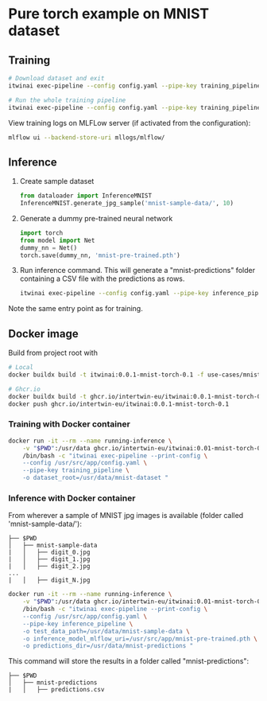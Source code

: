 # Pure torch example on MNIST dataset

## Training

```bash
# Download dataset and exit
itwinai exec-pipeline --config config.yaml --pipe-key training_pipeline --steps dataloading_step

# Run the whole training pipeline
itwinai exec-pipeline --config config.yaml --pipe-key training_pipeline 
```

View training logs on MLFLow server (if activated from the configuration):

```bash
mlflow ui --backend-store-uri mllogs/mlflow/
```

## Inference

1. Create sample dataset

    ```python
    from dataloader import InferenceMNIST
    InferenceMNIST.generate_jpg_sample('mnist-sample-data/', 10)
    ```

2. Generate a dummy pre-trained neural network

    ```python
    import torch
    from model import Net
    dummy_nn = Net()
    torch.save(dummy_nn, 'mnist-pre-trained.pth')
    ```

3. Run inference command. This will generate a "mnist-predictions"
folder containing a CSV file with the predictions as rows.

    ```bash
    itwinai exec-pipeline --config config.yaml --pipe-key inference_pipeline 
    ```

Note the same entry point as for training.

## Docker image

Build from project root with

```bash
# Local
docker buildx build -t itwinai:0.0.1-mnist-torch-0.1 -f use-cases/mnist/torch/Dockerfile .

# Ghcr.io
docker buildx build -t ghcr.io/intertwin-eu/itwinai:0.0.1-mnist-torch-0.1 -f use-cases/mnist/torch/Dockerfile .
docker push ghcr.io/intertwin-eu/itwinai:0.0.1-mnist-torch-0.1
```

### Training with Docker container

```bash
docker run -it --rm --name running-inference \
    -v "$PWD":/usr/data ghcr.io/intertwin-eu/itwinai:0.01-mnist-torch-0.1 \
    /bin/bash -c "itwinai exec-pipeline --print-config \
    --config /usr/src/app/config.yaml \
    --pipe-key training_pipeline \
    -o dataset_root=/usr/data/mnist-dataset "
```

### Inference with Docker container

From wherever a sample of MNIST jpg images is available
(folder called 'mnist-sample-data/'):

```text
├── $PWD
│   ├── mnist-sample-data
|   │   ├── digit_0.jpg
|   │   ├── digit_1.jpg
|   │   ├── digit_2.jpg
...
|   │   ├── digit_N.jpg
```

```bash
docker run -it --rm --name running-inference \
    -v "$PWD":/usr/data ghcr.io/intertwin-eu/itwinai:0.01-mnist-torch-0.1 \
    /bin/bash -c "itwinai exec-pipeline --print-config \
    --config /usr/src/app/config.yaml \
    --pipe-key inference_pipeline \
    -o test_data_path=/usr/data/mnist-sample-data \
    -o inference_model_mlflow_uri=/usr/src/app/mnist-pre-trained.pth \
    -o predictions_dir=/usr/data/mnist-predictions "
```

This command will store the results in a folder called "mnist-predictions":

```text
├── $PWD
│   ├── mnist-predictions
|   │   ├── predictions.csv
```
